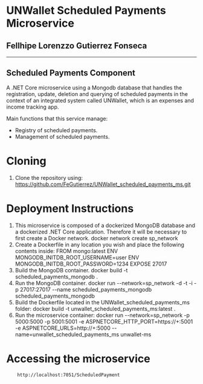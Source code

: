 #  UNWallet Scheduled Payments Microservice
## Fellhipe Lorenzzo Gutierrez Fonseca
- --
## Scheduled Payments Component

A .NET Core microservice using a Mongodb database that handles the registration, update, deletion and querying of scheduled payments in the context of an integrated system called UNWallet, which is an expenses and income tracking app.

Main functions that this service manage:

- Registry of scheduled payments.
- Management of scheduled payments.

# Cloning
1. Clone the repository using:
        https://github.com/FeGutierrez/UNWallet_scheduled_payments_ms.git
    
# Deployment Instructions
1. This microservice is composed of a dockerized MongoDB database and a dockerized .NET Core application. Therefore it will be necessary to first create a Docker network.
        docker network create sp_network
2. Create a Dockerfile in any location you wish and place the following contents inside:
        FROM mongo:latest
        ENV MONGODB_INITDB_ROOT_USERNAME=user
        ENV MONGODB_INITDB_ROOT_PASSWORD=1234
        EXPOSE 27017
3. Build the MongoDB container.
        docker build -t scheduled_payments_mongodb .
4. Run the MongoDB container.
        docker run --network=sp_network -d -t -i -p 27017:27017 --name scheduled_payments_mongodb scheduled_payments_mongodb
5. Build the Dockerfile located in the UNWallet_scheduled_payments_ms folder:
        docker build -t unwallet_scheduled_payments_ms:latest .
6. Run the microservice container:
        docker run --network=sp_network -p 5000:5000 -p 5001:5001 -e ASPNETCORE_HTTP_PORT=https://+:5001 -e ASPNETCORE_URLS=http://+:5000 --name=unwallet_scheduled_payments_ms unwallet-ms
        
# Accessing the microservice
        http://localhost:7051/ScheduledPayment
